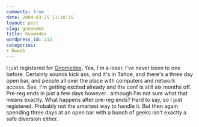 ```yaml
---
comments: true
date: 2004-03-25 11:18:15
layout: post
slug: gnomedex
title: Gnomedex
wordpress_id: 213
categories:
- Dweeb
---
```


I just registered for [Gnomedex](http://www.gnomedex.com/). Yea, I'm a loser, I've never been to one before. Certainly sounds kick ass, and it's in Tahoe, and there's a three day open bar, and people all over the place with computers and network access. See, I'm getting excited already and the conf is still six months off. Pre-reg ends in just a few days however.. although I'm not sure what that means exactly. What happens after pre-reg ends? Hard to say, so I just registered. Probably not the smartest way to handle it. But then again spending three days at an open bar with a bunch of geeks isn't exactly a safe diversion either.
